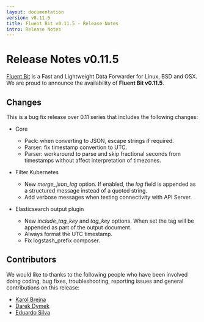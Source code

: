 ```yaml
---
layout: documentation
version: v0.11.5
title: Fluent Bit v0.11.5 - Release Notes
intro: Release Notes
---
```


# Release Notes v0.11.5

[Fluent Bit](http://fluentbit.io) is a Fast and Lightweight Data Forwarder for Linux, BSD and OSX. We are proud to announce the availability of __Fluent Bit v0.11.5__.

## Changes

This is a bug fix release over 0.11 series that includes the following changes:

- Core
  - Pack: when converting to JSON, escape strings if required.
  - Parser: fix timestamp convertion to UTC.
  - Parser: workaround to parse and skip fractional seconds from timestamps without affect interpretation of timezones.

- Filter Kubernetes
  - New _merge\_json\_log_ option. If enabled, the _log_ field is appended as a structured message instead of a quoted string.
  - Add verbose messages when testing connectivity with API Server.

- Elasticsearch output plugin
  - New _include\_tag\_key_ and _tag\_key_ options. When set the tag will be appended as part of the output document.
  - Always format the UTC timestamp.
  - Fix logstash_prefix composer.


## Contributors

We would like to thanks to the following people who have been involved doing coding, bug fixes, troubleshooting, reporting issues and general contributions on this release:

- [Karol Brejna](https://github.com/karol-brejna-i)
- [Darek Dymek](https://github.com/darek-dymek-i)
- [Eduardo Silva](http://github.com/edsiper)
